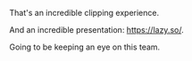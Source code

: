 That's an incredible clipping experience.

And an incredible presentation: https://lazy.so/.

Going to be keeping an eye on this team.